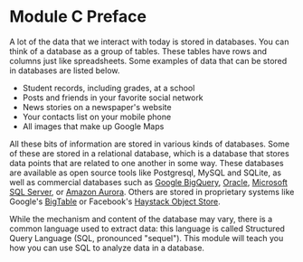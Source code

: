 <!-- Copyright (C)  Google, Runestone Interactive LLC
  This work is licensed under the Creative Commons Attribution-ShareAlike 4.0
  International License. To view a copy of this license, visit
  http://creativecommons.org/licenses/by-sa/4.0/. -->

Module C Preface
================

A lot of the data that we interact with today is stored in databases.
You can think of a database as a group of tables. These tables have rows
and columns just like spreadsheets. Some examples of data that can be
stored in databases are listed below.

-   Student records, including grades, at a school
-   Posts and friends in your favorite social network
-   News stories on a newspaper's website
-   Your contacts list on your mobile phone
-   All images that make up Google Maps

All these bits of information are stored in various kinds of databases.
Some of these are stored in a relational database, which is a database
that stores data points that are related to one another in some way.
These databases are available as open source tools like Postgresql,
MySQL and SQLite, as well as commercial databases such as [Google
BigQuery](https://cloud.google.com/bigquery/),
[Oracle](https://www.oracle.com/database/technologies/), [Microsoft SQL
Server](https://azure.microsoft.com/en-us/services/virtual-machines/sql-server/),
or [Amazon Aurora](https://aws.amazon.com/rds/aurora/). Others are
stored in proprietary systems like Google's
[BigTable](https://en.wikipedia.org/wiki/Bigtable) or Facebook's
[Haystack Object
Store](https://code.fb.com/core-data/needle-in-a-haystack-efficient-storage-of-billions-of-photos/).

While the mechanism and content of the database may vary, there is a
common language used to extract data: this language is called Structured
Query Language (SQL, pronounced "sequel"). This module will teach you
how you can use SQL to analyze data in a database.
